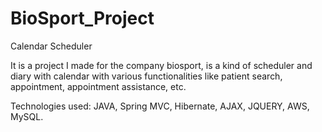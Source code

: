 # BioSport_Project
Calendar Scheduler

It is a project I made for the company biosport, is a kind of scheduler and 
diary with calendar with various functionalities like patient search, appointment, appointment assistance, etc.

Technologies used: JAVA, Spring MVC, Hibernate, AJAX, JQUERY, AWS, MySQL.
